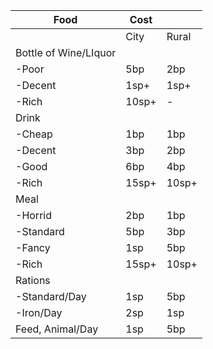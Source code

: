 | Food                  | Cost  |       |
| --------------------- | ----- | ----- |
|                       | City  | Rural |
| Bottle of Wine/LIquor |       |       |
| -Poor                 | 5bp   | 2bp   |
| -Decent               | 1sp+  | 1sp+  |
| -Rich                 | 10sp+ | -     |
| Drink                 |       |       |
| -Cheap                | 1bp   | 1bp   |
| -Decent               | 3bp   | 2bp   |
| -Good                 | 6bp   | 4bp   |
| -Rich                 | 15sp+ | 10sp+ |
| Meal                  |       |       |
| -Horrid               | 2bp   | 1bp   |
| -Standard             | 5bp   | 3bp   |
| -Fancy                | 1sp   | 5bp   |
| -Rich                 | 15sp+ | 10sp+ |
| Rations               |       |       |
| -Standard/Day         | 1sp   | 5bp   |
| -Iron/Day             | 2sp   | 1sp   |
| Feed, Animal/Day      | 1sp   | 5bp   |

